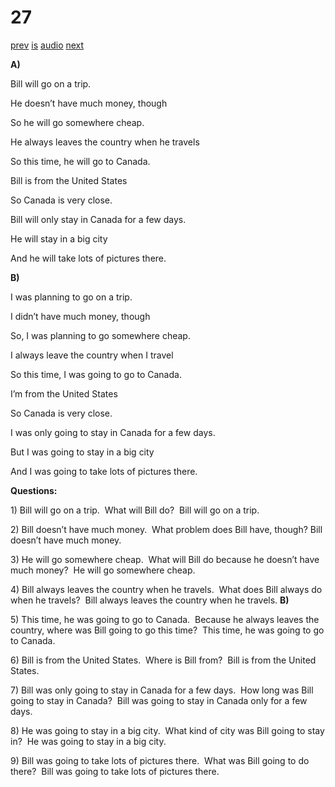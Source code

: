 # 27

[prev](../en/story_26.md)
[is](../is/story_27.md)
[audio](../audio/story_27.mp3)
[next](../en/story_28.md)

**A)**

Bill will go on a trip.

He doesn’t have much money, though

So he will go somewhere cheap.

He always leaves the country when he travels

So this time, he will go to Canada.

Bill is from the United States

So Canada is very close.

Bill will only stay in Canada for a few days.

He will stay in a big city

And he will take lots of pictures there.

**B)**

I was planning to go on a trip.

I didn’t have much money, though

So, I was planning to go somewhere cheap.

I always leave the country when I travel

So this time, I was going to go to Canada.

I’m from the United States

So Canada is very close.

I was only going to stay in Canada for a few days.

But I was going to stay in a big city

And I was going to take lots of pictures there.

**Questions:**

1\) Bill will go on a trip.  What will Bill do?  Bill will go on a trip.

2\) Bill doesn’t have much money.  What problem does Bill have, though?
Bill doesn’t have much money.

3\) He will go somewhere cheap.  What will Bill do because he doesn’t
have much money?  He will go somewhere cheap.

4\) Bill always leaves the country when he travels.  What does Bill
always do when he travels?  Bill always leaves the country when he
travels.
**B)**

5\) This time, he was going to go to Canada.  Because he always leaves
the country, where was Bill going to go this time?  This time, he was
going to go to Canada.

6\) Bill is from the United States.  Where is Bill from?  Bill is from
the United States.

7\) Bill was only going to stay in Canada for a few days.  How long was
Bill going to stay in Canada?  Bill was going to stay in Canada only for
a few days.

8\) He was going to stay in a big city.  What kind of city was Bill
going to stay in?  He was going to stay in a big city.

9\) Bill was going to take lots of pictures there.  What was Bill going
to do there?  Bill was going to take lots of pictures there.
